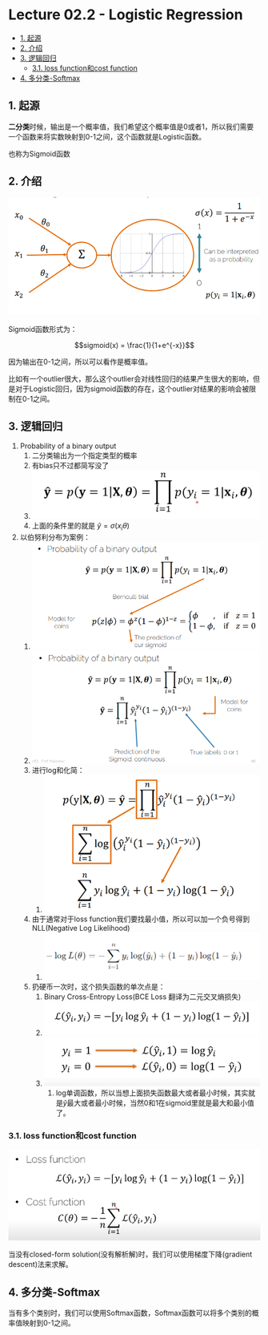 # Lecture 02.2 - Logistic Regression

- [1. 起源](#1-起源)
- [2. 介绍](#2-介绍)
- [3. 逻辑回归](#3-逻辑回归)
  - [3.1. loss function和cost function](#31-loss-function和cost-function)
- [4. 多分类-Softmax](#4-多分类-softmax)


## 1. 起源

**二分类**时候，输出是一个概率值，我们希望这个概率值是0或者1，所以我们需要一个函数来将实数映射到0-1之间，这个函数就是Logistic函数。

也称为Sigmoid函数

## 2. 介绍

![sigmoid](_attachments/Lecture02.2-LogisticRegression/image.png)

Sigmoid函数形式为：

$$sigmoid(x) = \frac{1}{1+e^{-x}}$$

因为输出在0-1之间，所以可以看作是概率值。

比如有一个outlier很大，那么这个outlier会对线性回归的结果产生很大的影响，但是对于Logistic回归，因为sigmoid函数的存在，这个outlier对结果的影响会被限制在0-1之间。

## 3. 逻辑回归

1. Probability of a binary output 
   1. 二分类输出为一个指定类型的概率
   2. 有bias只不过都简写没了
   3. ![alt text](_attachments/Lecture02.2-LogisticRegression/image-1.png)
   4. 上面的条件里的就是 $\hat{y} = \sigma(x_i\theta)$
2. 以伯努利分布为案例：
   1. ![alt text](_attachments/Lecture02.2-LogisticRegression/image-2.png)
   2. ![alt text](_attachments/Lecture02.2-LogisticRegression/image-3.png)
   3. 进行log和化简：
      1. ![alt text](_attachments/Lecture02.2-LogisticRegression/image-4.png)
   4. 由于通常对于loss function我们要找最小值，所以可以加一个负号得到NLL(Negative Log Likelihood)
      1. ![alt text](_attachments/Lecture02.2-LogisticRegression/image-5.png)
   5. 扔硬币一次时，这个损失函数的单次点是：
      1. Binary Cross-Entropy Loss(BCE Loss 翻译为二元交叉熵损失)
      2. ![alt text](_attachments/Lecture02.2-LogisticRegression/image-6.png)
      3. ![alt text](_attachments/Lecture02.2-LogisticRegression/image-7.png)
         1. log单调函数，所以当想上面损失函数最大或者最小时候，其实就是$\hat{y}$最大或者最小时候，当然0和1在sigmoid里就是最大和最小值了。

### 3.1. loss function和cost function
![alt text](_attachments/Lecture02.2-LogisticRegression/image-8.png)

当没有closed-form solution(没有解析解)时，我们可以使用梯度下降(gradient descent)法来求解。

## 4. 多分类-Softmax

当有多个类别时，我们可以使用Softmax函数，Softmax函数可以将多个类别的概率值映射到0-1之间。